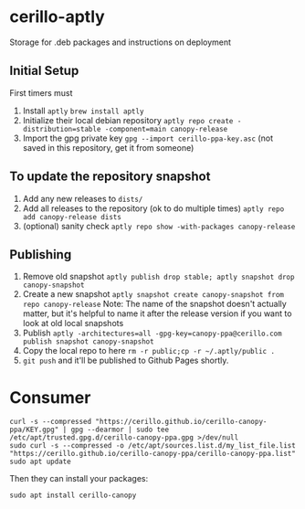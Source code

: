 # cerillo-aptly

Storage for .deb packages and instructions on deployment

## Initial Setup
First timers must
1. Install `aptly`
  `brew install aptly`
2. Initialize their local debian repository
  `aptly repo create -distribution=stable -component=main canopy-release`
3. Import the gpg private key `gpg --import cerillo-ppa-key.asc` (not saved in this repository, get it from someone)

## To update the repository snapshot
1. Add any new releases to `dists/`
2. Add all releases to the repository (ok to do multiple times)
  `aptly repo add canopy-release dists`
3. (optional) sanity check `aptly repo show -with-packages canopy-release`

## Publishing
1. Remove old snapshot `aptly publish drop stable; aptly snapshot drop canopy-snapshot`
1. Create a new snapshot `aptly snapshot create canopy-snapshot from repo canopy-release`
  Note: The name of the snapshot doesn't actually matter, but it's helpful to name it after the release version if you want to look at old local snapshots
2. Publish `aptly -architectures=all -gpg-key=canopy-ppa@cerillo.com publish snapshot canopy-snapshot`
3. Copy the local repo to here `rm -r public;cp -r ~/.aptly/public .`
4. `git push` and it'll be published to Github Pages shortly.

# Consumer
```
curl -s --compressed "https://cerillo.github.io/cerillo-canopy-ppa/KEY.gpg" | gpg --dearmor | sudo tee /etc/apt/trusted.gpg.d/cerillo-canopy-ppa.gpg >/dev/null
sudo curl -s --compressed -o /etc/apt/sources.list.d/my_list_file.list "https://cerillo.github.io/cerillo-canopy-ppa/cerillo-canopy-ppa.list"
sudo apt update
```

Then they can install your packages:

`sudo apt install cerillo-canopy`